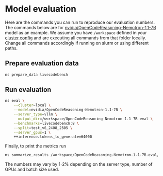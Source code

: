 # Model evaluation

Here are the commands you can run to reproduce our evaluation numbers.
The commands below are for [nvidia/OpenCodeReasoning-Nemotron-1.1-7B](https://huggingface.co/nvidia/OpenCodeReasoning-Nemotron-1.1-7B) model as an example.
We assume you have `/workspace` defined in your [cluster config](../../basics/cluster-configs.md) and are
executing all commands from that folder locally. Change all commands accordingly
if running on slurm or using different paths.

## Prepare evaluation data

```bash
ns prepare_data livecodebench
```

## Run evaluation

```bash
ns eval \
    --cluster=local \
    --model=nvidia/OpenCodeReasoning-Nemotron-1.1-7B \
    --server_type=vllm \
    --output_dir=/workspace/OpenCodeReasoning-Nemotron-1.1-7B-eval \
    --benchmarks=livecodebench:8 \
    --split=test_v6_2408_2505 \
    --server_gpus=1 \
    ++inference.tokens_to_generate=64000
```

Finally, to print the metrics run

```bash
ns summarize_results /workspace/OpenCodeReasoning-Nemotron-1.1-7B-eval/eval-results --cluster local
```

The numbers may vary by 1-2% depending on the server type, number of GPUs and batch size used.

